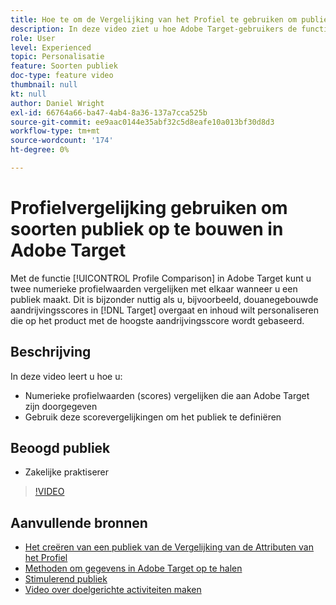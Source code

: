 ```yaml
---
title: Hoe te om de Vergelijking van het Profiel te gebruiken om publiek te bouwen
description: In deze video ziet u hoe Adobe Target-gebruikers de functie Profielvergelijking kunnen gebruiken om twee numerieke profielwaarden met elkaar te vergelijken bij het samenstellen van een publiek.
role: User
level: Experienced
topic: Personalisatie
feature: Soorten publiek
doc-type: feature video
thumbnail: null
kt: null
author: Daniel Wright
exl-id: 66764a66-ba47-4ab4-8a36-137a7cca525b
source-git-commit: ee9aac0144e35abf32c5d8eafe10a013bf30d8d3
workflow-type: tm+mt
source-wordcount: '174'
ht-degree: 0%

---
```


# Profielvergelijking gebruiken om soorten publiek op te bouwen in Adobe Target

Met de functie [!UICONTROL Profile Comparison] in Adobe Target kunt u twee numerieke profielwaarden vergelijken met elkaar wanneer u een publiek maakt. Dit is bijzonder nuttig als u, bijvoorbeeld, douanegebouwde aandrijvingsscores in [!DNL Target] overgaat en inhoud wilt personaliseren die op het product met de hoogste aandrijvingsscore wordt gebaseerd.

## Beschrijving

In deze video leert u hoe u:

* Numerieke profielwaarden (scores) vergelijken die aan Adobe Target zijn doorgegeven
* Gebruik deze scorevergelijkingen om het publiek te definiëren

## Beoogd publiek

* Zakelijke praktiserer

>[!VIDEO](https://video.tv.adobe.com/v/23218/?quality=12)

## Aanvullende bronnen

* [Het creëren van een publiek van de Vergelijking van de Attributen van het Profiel](https://docs.adobe.com/content/help/en/target/using/audiences/create-audiences/creating-a-profile-attribute-comparison-audience.html)
* [Methoden om gegevens in Adobe Target op te halen](https://docs.adobe.com/content/help/en/target/using/implement-target/before-implement/methods/methods-to-get-data-into-target.html)
* [Stimulerend publiek](https://docs.adobe.com/content/help/en/target/using/audiences/create-audiences/create-audience.html)
* [Video over doelgerichte activiteiten maken](../activities/create-experience-targeting-activities.md)
